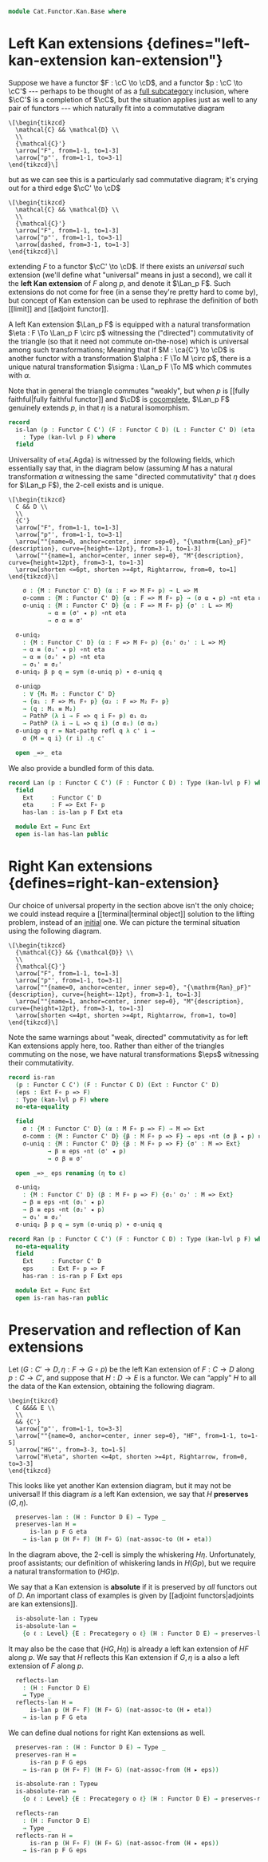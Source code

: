 <!--
```agda
open import Cat.Instances.Shape.Terminal
open import Cat.Functor.Coherence
open import Cat.Instances.Functor
open import Cat.Prelude

import Cat.Functor.Reasoning as Func
import Cat.Reasoning as Cat
```
-->

```agda
module Cat.Functor.Kan.Base where
```

<!--
```agda
private
  variable
    o ℓ : Level
    C C' D E : Precategory o ℓ
  kan-lvl : ∀ {o ℓ o' ℓ' o'' ℓ''} {C : Precategory o ℓ} {C' : Precategory o' ℓ'} {D : Precategory o'' ℓ''}
          → Functor C D → Functor C C' → Level
  kan-lvl {a} {b} {c} {d} {e} {f} _ _ = a ⊔ b ⊔ c ⊔ d ⊔ e ⊔ f

open _=>_
```
-->

# Left Kan extensions {defines="left-kan-extension kan-extension"}

Suppose we have a functor $F : \cC \to \cD$, and a functor $p :
\cC \to \cC'$ --- perhaps to be thought of as a [full subcategory]
inclusion, where $\cC'$ is a completion of $\cC$, but the
situation applies just as well to any pair of functors --- which
naturally fit into a commutative diagram

[full subcategory]: Cat.Functor.FullSubcategory.html

~~~{.quiver}
\[\begin{tikzcd}
  \mathcal{C} && \mathcal{D} \\
  \\
  {\mathcal{C}'}
  \arrow["F", from=1-1, to=1-3]
  \arrow["p"', from=1-1, to=3-1]
\end{tikzcd}\]
~~~

but as we can see this is a particularly sad commutative diagram; it's
crying out for a third edge $\cC' \to \cD$

~~~{.quiver}
\[\begin{tikzcd}
  \mathcal{C} && \mathcal{D} \\
  \\
  {\mathcal{C}'}
  \arrow["F", from=1-1, to=1-3]
  \arrow["p"', from=1-1, to=3-1]
  \arrow[dashed, from=3-1, to=1-3]
\end{tikzcd}\]
~~~

extending $F$ to a functor $\cC' \to \cD$. If there exists an
_universal_ such extension (we'll define what "universal" means in just
a second), we call it the **left Kan extension** of $F$ along $p$, and
denote it $\Lan_p F$. Such extensions do not come for free (in a sense
they're pretty hard to come by), but concept of Kan extension can be
used to rephrase the definition of both [[limit]] and [[adjoint
functor]].

A left Kan extension $\Lan_p F$ is equipped with a natural
transformation $\eta : F \To \Lan_p F \circ p$ witnessing the
("directed") commutativity of the triangle (so that it need not commute
on-the-nose) which is universal among such transformations; Meaning that
if $M : \ca{C'} \to \cD$ is another functor with a transformation
$\alpha : F \To M \circ p$, there is a unique natural transformation
$\sigma : \Lan_p F \To M$ which commutes with $\alpha$.

Note that in general the triangle commutes "weakly", but when $p$ is
[[fully faithful|fully faithful functor]] and $\cD$ is [cocomplete],
$\Lan_p F$ genuinely extends $p$, in that $\eta$ is a natural
isomorphism.

[fully faithful]: Cat.Functor.Properties.html#ff-functors
[cocomplete]: Cat.Diagram.Colimit.Base.html#cocompleteness

```agda
record
  is-lan (p : Functor C C') (F : Functor C D) (L : Functor C' D) (eta : F => L F∘ p)
    : Type (kan-lvl p F) where
  field
```

Universality of `eta`{.Agda} is witnessed by the following fields, which
essentially say that, in the diagram below (assuming $M$ has a natural
transformation $\alpha$ witnessing the same "directed commutativity"
that $\eta$ does for $\Lan_p F$), the 2-cell exists and is unique.

~~~{.quiver}
\[\begin{tikzcd}
  C && D \\
  \\
  {C'}
  \arrow["F", from=1-1, to=1-3]
  \arrow["p"', from=1-1, to=3-1]
  \arrow[""{name=0, anchor=center, inner sep=0}, "{\mathrm{Lan}_pF}"{description}, curve={height=-12pt}, from=3-1, to=1-3]
  \arrow[""{name=1, anchor=center, inner sep=0}, "M"{description}, curve={height=12pt}, from=3-1, to=1-3]
  \arrow[shorten <=6pt, shorten >=4pt, Rightarrow, from=0, to=1]
\end{tikzcd}\]
~~~

```agda
    σ : {M : Functor C' D} (α : F => M F∘ p) → L => M
    σ-comm : {M : Functor C' D} {α : F => M F∘ p} → (σ α ◂ p) ∘nt eta ≡ α
    σ-uniq : {M : Functor C' D} {α : F => M F∘ p} {σ' : L => M}
           → α ≡ (σ' ◂ p) ∘nt eta
           → σ α ≡ σ'

  σ-uniq₂
    : {M : Functor C' D} (α : F => M F∘ p) {σ₁' σ₂' : L => M}
    → α ≡ (σ₁' ◂ p) ∘nt eta
    → α ≡ (σ₂' ◂ p) ∘nt eta
    → σ₁' ≡ σ₂'
  σ-uniq₂ β p q = sym (σ-uniq p) ∙ σ-uniq q

  σ-uniqp
    : ∀ {M₁ M₂ : Functor C' D}
    → {α₁ : F => M₁ F∘ p} {α₂ : F => M₂ F∘ p}
    → (q : M₁ ≡ M₂)
    → PathP (λ i → F => q i F∘ p) α₁ α₂
    → PathP (λ i → L => q i) (σ α₁) (σ α₂)
  σ-uniqp q r = Nat-pathp refl q λ c' i →
    σ {M = q i} (r i) .η c'

  open _=>_ eta
```

We also provide a bundled form of this data.

```agda
record Lan (p : Functor C C') (F : Functor C D) : Type (kan-lvl p F) where
  field
    Ext     : Functor C' D
    eta     : F => Ext F∘ p
    has-lan : is-lan p F Ext eta

  module Ext = Func Ext
  open is-lan has-lan public
```

# Right Kan extensions {defines=right-kan-extension}

Our choice of universal property in the section above isn't the only
choice; we could instead require a [[terminal|terminal object]] solution
to the lifting problem, instead of an [initial] one. We can picture the
terminal situation using the following diagram.

[terminal]: Cat.Diagram.Terminal.html
[initial]: Cat.Diagram.Initial.html

~~~{.quiver}
\[\begin{tikzcd}
  {\mathcal{C}} && {\mathcal{D}} \\
  \\
  {\mathcal{C}'}
  \arrow["F", from=1-1, to=1-3]
  \arrow["p"', from=1-1, to=3-1]
  \arrow[""{name=0, anchor=center, inner sep=0}, "{\mathrm{Ran}_pF}"{description}, curve={height=-12pt}, from=3-1, to=1-3]
  \arrow[""{name=1, anchor=center, inner sep=0}, "M"{description}, curve={height=12pt}, from=3-1, to=1-3]
  \arrow[shorten <=4pt, shorten >=4pt, Rightarrow, from=1, to=0]
\end{tikzcd}\]
~~~

Note the same warnings about "weak, directed" commutativity as for left
Kan extensions apply here, too. Rather than either of the triangles
commuting on the nose, we have natural transformations $\eps$ witnessing
their commutativity.

```agda
record is-ran
  (p : Functor C C') (F : Functor C D) (Ext : Functor C' D)
  (eps : Ext F∘ p => F)
  : Type (kan-lvl p F) where
  no-eta-equality

  field
    σ : {M : Functor C' D} (α : M F∘ p => F) → M => Ext
    σ-comm : {M : Functor C' D} {β : M F∘ p => F} → eps ∘nt (σ β ◂ p) ≡ β
    σ-uniq : {M : Functor C' D} {β : M F∘ p => F} {σ' : M => Ext}
           → β ≡ eps ∘nt (σ' ◂ p)
           → σ β ≡ σ'

  open _=>_ eps renaming (η to ε)

  σ-uniq₂
    : {M : Functor C' D} (β : M F∘ p => F) {σ₁' σ₂' : M => Ext}
    → β ≡ eps ∘nt (σ₁' ◂ p)
    → β ≡ eps ∘nt (σ₂' ◂ p)
    → σ₁' ≡ σ₂'
  σ-uniq₂ β p q = sym (σ-uniq p) ∙ σ-uniq q

record Ran (p : Functor C C') (F : Functor C D) : Type (kan-lvl p F) where
  no-eta-equality
  field
    Ext     : Functor C' D
    eps     : Ext F∘ p => F
    has-ran : is-ran p F Ext eps

  module Ext = Func Ext
  open is-ran has-ran public
```

<!--
```agda
module _ {p : Functor C C'} {F : Functor C D} {G : Functor C' D} {eta : F => G F∘ p} where
  is-lan-is-prop : is-prop (is-lan p F G eta)
  is-lan-is-prop a b = path where
    module a = is-lan a
    module b = is-lan b

    σ≡ : {M : Functor _ _} (α : F => M F∘ p) → a.σ α ≡ b.σ α
    σ≡ α = ext (a.σ-uniq (sym b.σ-comm) ηₚ_)

    open is-lan
    path : a ≡ b
    path i .σ α = σ≡ α i
    path i .σ-comm {α = α} =
      is-prop→pathp (λ i → Nat-is-set ((σ≡ α i ◂ p) ∘nt eta) α)
        (a.σ-comm {α = α}) (b.σ-comm {α = α})
        i
    path i .σ-uniq {α = α} β =
      is-prop→pathp (λ i → Nat-is-set (σ≡ α i) _)
        (a.σ-uniq β) (b.σ-uniq β)
        i

  instance
    H-Level-is-lan : ∀ {k} → H-Level (is-lan p F G eta) (suc k)
    H-Level-is-lan = prop-instance is-lan-is-prop

module _ {p : Functor C C'} {F : Functor C D} {G : Functor C' D} {eps : G F∘ p => F} where
  is-ran-is-prop : is-prop (is-ran p F G eps)
  is-ran-is-prop a b = path where
    module a = is-ran a
    module b = is-ran b

    σ≡ : {M : Functor _ _} (α : M F∘ p => F) → a.σ α ≡ b.σ α
    σ≡ α = ext (a.σ-uniq (sym b.σ-comm) ηₚ_)

    open is-ran
    path : a ≡ b
    path i .σ α = σ≡ α i
    path i .σ-comm {β = α} =
      is-prop→pathp (λ i → Nat-is-set (eps ∘nt (σ≡ α i ◂ p)) α)
        (a.σ-comm {β = α}) (b.σ-comm {β = α})
        i
    path i .σ-uniq {β = α} γ =
      is-prop→pathp (λ i → Nat-is-set (σ≡ α i) _)
        (a.σ-uniq γ) (b.σ-uniq γ)
        i

  instance
    H-Level-is-ran : ∀ {k} → H-Level (is-ran p F G eps) (suc k)
    H-Level-is-ran = prop-instance is-ran-is-prop
```
-->

# Preservation and reflection of Kan extensions

Let $(G : C' \to D, \eta : F \to G \circ p)$ be the left Kan extension
of $F : C \to D$ along $p : C \to C'$, and suppose that $H : D \to E$ is
a functor. We can “apply” $H$ to all the data of the Kan extension,
obtaining the following diagram.

~~~{.quiver}
\begin{tikzcd}
  C &&&& E \\
  \\
  && {C'}
  \arrow["p"', from=1-1, to=3-3]
  \arrow[""{name=0, anchor=center, inner sep=0}, "HF", from=1-1, to=1-5]
  \arrow["HG"', from=3-3, to=1-5]
  \arrow["H\eta", shorten <=4pt, shorten >=4pt, Rightarrow, from=0, to=3-3]
\end{tikzcd}
~~~

This looks like yet another Kan extension diagram, but it may not be
universal! If this diagram _is_ a left Kan extension, we say that $H$
**preserves** $(G, \eta)$.

<!--
```agda
module _
  {p : Functor C C'} {F : Functor C D} {G : Functor C' D} (eta : F => G F∘ p) where
```
-->

```agda
  preserves-lan : (H : Functor D E) → Type _
  preserves-lan H =
      is-lan p F G eta
    → is-lan p (H F∘ F) (H F∘ G) (nat-assoc-to (H ▸ eta))
```

In the diagram above, the 2-cell is simply the whiskering $H\eta$.
Unfortunately, proof assistants; our definition of whiskering lands in
$H(Gp)$, but we require a natural transformation to $(HG)p$.

We say that a Kan extension is **absolute** if it is preserved by *all*
functors out of $D$. An important class of examples is given by [[adjoint
functors|adjoints are kan extensions]].

```agda
  is-absolute-lan : Typeω
  is-absolute-lan =
    {o ℓ : Level} {E : Precategory o ℓ} (H : Functor D E) → preserves-lan H
```

It may also be the case that $(HG, H\eta)$ is already a left kan
extension of $HF$ along $p$. We say that $H$ reflects this Kan extension
if $G, \eta$ is a also a left extension of $F$ along $p$.

```agda
  reflects-lan
    : (H : Functor D E)
    → Type _
  reflects-lan H =
      is-lan p (H F∘ F) (H F∘ G) (nat-assoc-to (H ▸ eta))
    → is-lan p F G eta
```

<!--
```agda
module _
  {p : Functor C C'} {F : Functor C D} {G : Functor C' D} (eps : G F∘ p => F) where
```
-->

We can define dual notions for right Kan extensions as well.

```agda
  preserves-ran : (H : Functor D E) → Type _
  preserves-ran H =
      is-ran p F G eps
    → is-ran p (H F∘ F) (H F∘ G) (nat-assoc-from (H ▸ eps))

  is-absolute-ran : Typeω
  is-absolute-ran =
    {o ℓ : Level} {E : Precategory o ℓ} (H : Functor D E) → preserves-ran H

  reflects-ran
    : (H : Functor D E)
    → Type _
  reflects-ran H =
      is-ran p (H F∘ F) (H F∘ G) (nat-assoc-from (H ▸ eps))
    → is-ran p F G eps
```

<!--
```agda
to-lan
  : ∀ {p : Functor C C'} {F : Functor C D} {L : Functor C' D} {eta : F => L F∘ p}
  → is-lan p F L eta
  → Lan p F
to-lan {L = L} lan .Lan.Ext = L
to-lan {eta = eta} lan .Lan.eta = eta
to-lan lan .Lan.has-lan = lan
```
-->
